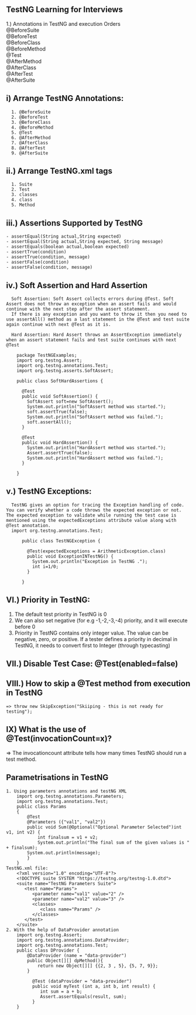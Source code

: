 ## TestNG Learning for Interviews
1.) Annotations in TestNG and execution Orders <br>
                                              @BeforeSuite <br>
                                              @BeforeTest <br>
                                              @BeforeClass <br>
                                              @BeforeMethod <br>
                                              @Test <br>
                                              @AfterMethod <br>
                                              @AfterClass <br>
                                              @AfterTest <br>
                                              @AfterSuite <br>
                                           
## i) Arrange TestNG Annotations:
      1. @BeforeSuite
      2. @BeforeTest
      3. @BeforeClass
      4. @BeforeMethod
      5. @Test
      6. @AfterMethod
      7. @AfterClass
      8. @AfterTest
      9. @AfterSuite
## ii.) Arrange TestNG.xml tags
      1. Suite
      2. Test
      3. classes
      4. class
      5. Method
## iii.) Assertions Supported by TestNG
    - assertEqual(String actual,String expected)
    - assertEqual(String actual,String expected, String message)
    - assertEquals(boolean actual,boolean expected)
    - assertTrue(condition)
    - assertTrue(condition, message)
    - assertFalse(condition)
    - assertFalse(condition, message)

## iv.) Soft Assertion and Hard Assertion
      Soft Assertion: Soft Assert collects errors during @Test. Soft Assert does not throw an exception when an assert fails and would continue with the next step after the assert statement.
      If there is any exception and you want to throw it then you need to use assertAll() method as a last statement in the @Test and test suite again continue with next @Test as it is.

      Hard Assertion: Hard Assert throws an AssertException immediately when an assert statement fails and test suite continues with next @Test

        package TestNGExamples;
        import org.testng.Assert;
        import org.testng.annotations.Test;
        import org.testng.asserts.SoftAssert;

        public class SoftHardAssertions {

          @Test
          public void SoftAssertion() {
            SoftAssert soft=new SoftAssert();
            System.out.println("SoftAssert method was started.");
            soft.assertTrue(false);
            System.out.println("SoftAssert method was failed.");
            soft.assertAll();
          }

          @Test
          public void HardAssertion() {
            System.out.println("HardAssert method was started.");
            Assert.assertTrue(false);
            System.out.println("HardAssert method was failed.");
          }

        }
## v.) TestNG Exceptions:
      TestNG gives an option for tracing the Exception handling of code. You can verify whether a code throws the expected exception or not. The expected exception to validate while running the test case is mentioned using the expectedExceptions attribute value along with @Test annotation.
      import org.testng.annotations.Test;

          public class TestNGException {

            @Test(expectedExceptions = ArithmeticException.class)
            public void ExceptionINTestNG() {
              System.out.println("Exception in TestNG .");
              int i=1/0;
            }

          }

		
## VI.) Priority in TestNG: 
  1. The default test priority in TestNG is 0
  2. We can also set negative (for e.g -1,-2,-3,-4) priority, and it will execute before 0
  3. Priority in TestNG contains only integer value. The value can be negative, zero, or positive. If a tester defines a priority in decimal in TestNG, it needs to convert first to Integer (through typecasting)


## VII.)  Disable Test Case: @Test(enabled=false)
## VIII.)     How to skip a @Test method from execution in TestNG
	=> throw new SkipException("Skiiping - this is not ready for testing");
	
## IX) What is the use of @Test(invocationCount=x)?
=> The invocationcount attribute tells how many times TestNG should run a test method.    

## Parametrisations in TestNG
	1. Using parameters annotations and testNG XML
 		import org.testng.annotations.Parameters;
		import org.testng.annotations.Test;
		public class Params
		{
		    @Test
		    @Parameters ({"val1", "val2"})
		    public void Sum(@Optional("Optional Parameter Selected")int v1, int v2) {
		    	int finalsum = v1 + v2;
		        System.out.println("The final sum of the given values is " + finalsum);
	  		System.out.println(message);
		    }
		}
	TestNG.xml file:
		<?xml version="1.0" encoding="UTF-8"?>
		<!DOCTYPE suite SYSTEM "https://testng.org/testng-1.0.dtd">
		<suite name="TestNG Parameters Suite">
		   <test name="Params">
		      <parameter name="val1" value="2" />
		      <parameter name="val2" value="3" />
		      <classes>
		         <class name="Params" />
		      </classes>
		   </test>
		</suite>
	2. With the help of DataProvider annotation
 		import org.testng.Assert;
		import org.testng.annotations.DataProvider;
		import org.testng.annotations.Test;
		public class DProvider {
			@DataProvider (name = "data-provider")
			public Object[][] dpMethod(){
				return new Object[][] {{2, 3 , 5}, {5, 7, 9}};
			}
			
		      @Test (dataProvider = "data-provider")
		      public void myTest (int a, int b, int result) {
			     int sum = a + b;
			     Assert.assertEquals(result, sum);
		      }
		}
